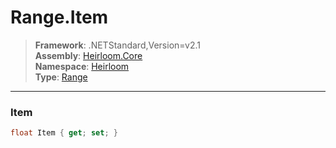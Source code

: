 # Range.Item

> **Framework**: .NETStandard,Version=v2.1  
> **Assembly**: [Heirloom.Core][0]  
> **Namespace**: [Heirloom][0]  
> **Type**: [Range][1]  

--------------------------------------------------------------------------------

### Item

```cs
float Item { get; set; }
```

[0]: ../Heirloom.Core.md
[1]: Heirloom.Range.md
